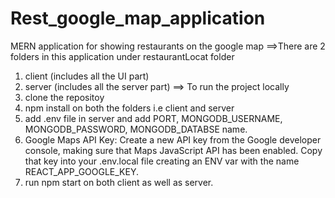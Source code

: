 # Rest_google_map_application
MERN application for showing restaurants on the google map
==>There are 2 folders in this application under restaurantLocat folder
  1. client (includes all the UI part)
  2. server (includes all the server part)
==> To run the project locally 
1. clone the repositoy
2. npm install on both the folders i.e client and server
3. add .env file in server and add PORT, MONGODB_USERNAME, MONGODB_PASSWORD, MONGODB_DATABSE name.
4. Google Maps API Key: Create a new API key from the Google developer console, making sure that Maps JavaScript API has been enabled. Copy that key into your .env.local file creating an ENV var with the name REACT_APP_GOOGLE_KEY.
5. run npm start on both client as well as server.
